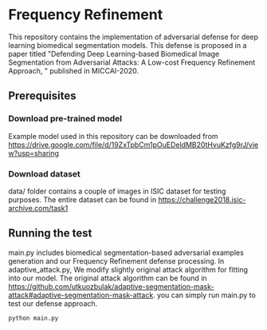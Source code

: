 # Frequency Refinement 

This repository contains the implementation of adversarial defense for deep learning biomedical segmentation models. This defense is proposed in a paper titled "Defending Deep Learning-based Biomedical Image Segmentation from Adversarial Attacks: A Low-cost Frequency Refinement Approach, " published in MICCAI-2020.

## Prerequisites
### Download pre-trained model 
Example model used in this repository can be downloaded from https://drive.google.com/file/d/19ZxTpbCm1pOuEDeldMB20tHvuKzfg9rJ/view?usp=sharing
### Download dataset
data/ folder contains a couple of images in ISIC dataset for testing purposes. The entire dataset can be found in https://challenge2018.isic-archive.com/task1

## Running the test
main.py includes biomedical segmentation-based adversarial examples generation and our Frequency Refinement defense processing. In adaptive_attack.py, We modify slightly original attack algorithm for fitting into our model. The original attack algorithm can be found in https://github.com/utkuozbulak/adaptive-segmentation-mask-attack#adaptive-segmentation-mask-attack.
you can simply run main.py to test our defense approach.
```
python main.py
```
